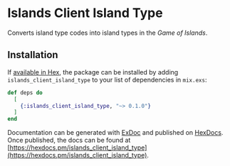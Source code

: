 # Islands Client Island Type

Converts island type codes into island types in the _Game of Islands_.

## Installation

If [available in Hex](https://hex.pm/docs/publish), the package can be installed
by adding `islands_client_island_type` to your list of dependencies in `mix.exs`:

```elixir
def deps do
  [
    {:islands_client_island_type, "~> 0.1.0"}
  ]
end
```

Documentation can be generated with [ExDoc](https://github.com/elixir-lang/ex_doc)
and published on [HexDocs](https://hexdocs.pm). Once published, the docs can
be found at [https://hexdocs.pm/islands_client_island_type](https://hexdocs.pm/islands_client_island_type).
